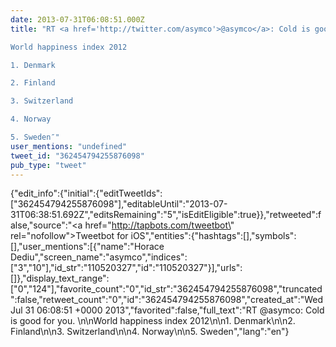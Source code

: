 ```yaml
---
date: 2013-07-31T06:08:51.000Z
title: "RT <a href='http://twitter.com/asymco'>@asymco</a>: Cold is good for you. 

World happiness index 2012

1. Denmark

2. Finland

3. Switzerland

4. Norway

5. Sweden″"
user_mentions: "undefined"
tweet_id: "362454794255876098"
pub_type: "tweet"
---
```

{"edit_info":{"initial":{"editTweetIds":["362454794255876098"],"editableUntil":"2013-07-31T06:38:51.692Z","editsRemaining":"5","isEditEligible":true}},"retweeted":false,"source":"<a href=\"http://tapbots.com/tweetbot\" rel=\"nofollow\">Tweetbot for iOS</a>","entities":{"hashtags":[],"symbols":[],"user_mentions":[{"name":"Horace Dediu","screen_name":"asymco","indices":["3","10"],"id_str":"110520327","id":"110520327"}],"urls":[]},"display_text_range":["0","124"],"favorite_count":"0","id_str":"362454794255876098","truncated":false,"retweet_count":"0","id":"362454794255876098","created_at":"Wed Jul 31 06:08:51 +0000 2013","favorited":false,"full_text":"RT @asymco: Cold is good for you. \n\nWorld happiness index 2012\n\n1. Denmark\n\n2. Finland\n\n3. Switzerland\n\n4. Norway\n\n5. Sweden","lang":"en"}

